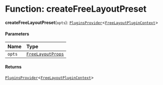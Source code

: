 # Function: createFreeLayoutPreset

**createFreeLayoutPreset**(`opts`): [`PluginsProvider`](/en/auto-docs/free-layout-editor/interfaces/PluginsProvider.md)<[`FreeLayoutPluginContext`](/en/auto-docs/free-layout-editor/variables/FreeLayoutPluginContext-1.md)>

#### Parameters

| Name | Type |
| :------ | :------ |
| `opts` | [`FreeLayoutProps`](/en/auto-docs/free-layout-editor/interfaces/FreeLayoutProps-1.md) |

#### Returns

[`PluginsProvider`](/en/auto-docs/free-layout-editor/interfaces/PluginsProvider.md)<[`FreeLayoutPluginContext`](/en/auto-docs/free-layout-editor/variables/FreeLayoutPluginContext-1.md)>
